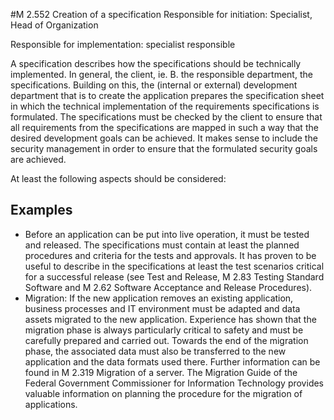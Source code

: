 #M 2.552 Creation of a specification
Responsible for initiation: Specialist, Head of Organization

Responsible for implementation: specialist responsible

A specification describes how the specifications should be technically implemented. In general, the client, ie. B. the responsible department, the specifications. Building on this, the (internal or external) development department that is to create the application prepares the specification sheet in which the technical implementation of the requirements specifications is formulated. The specifications must be checked by the client to ensure that all requirements from the specifications are mapped in such a way that the desired development goals can be achieved. It makes sense to include the security management in order to ensure that the formulated security goals are achieved.

At least the following aspects should be considered:



## Examples 
* Before an application can be put into live operation, it must be tested and released. The specifications must contain at least the planned procedures and criteria for the tests and approvals. It has proven to be useful to describe in the specifications at least the test scenarios critical for a successful release (see Test and Release, M 2.83 Testing Standard Software and M 2.62 Software Acceptance and Release Procedures).
* Migration: If the new application removes an existing application, business processes and IT environment must be adapted and data assets migrated to the new application. Experience has shown that the migration phase is always particularly critical to safety and must be carefully prepared and carried out. Towards the end of the migration phase, the associated data must also be transferred to the new application and the data formats used there. Further information can be found in M 2.319 Migration of a server. The Migration Guide of the Federal Government Commissioner for Information Technology provides valuable information on planning the procedure for the migration of applications.




